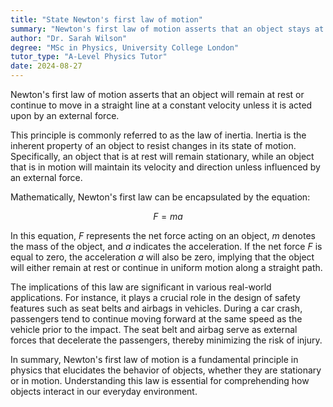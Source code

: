 ```yaml
---
title: "State Newton's first law of motion"
summary: "Newton's first law of motion asserts that an object stays at rest or moves uniformly in a straight line unless influenced by an external force."
author: "Dr. Sarah Wilson"
degree: "MSc in Physics, University College London"
tutor_type: "A-Level Physics Tutor"
date: 2024-08-27
---
```


Newton's first law of motion asserts that an object will remain at rest or continue to move in a straight line at a constant velocity unless it is acted upon by an external force. 

This principle is commonly referred to as the law of inertia. Inertia is the inherent property of an object to resist changes in its state of motion. Specifically, an object that is at rest will remain stationary, while an object that is in motion will maintain its velocity and direction unless influenced by an external force.

Mathematically, Newton's first law can be encapsulated by the equation:

$$
F = ma
$$

In this equation, $F$ represents the net force acting on an object, $m$ denotes the mass of the object, and $a$ indicates the acceleration. If the net force $F$ is equal to zero, the acceleration $a$ will also be zero, implying that the object will either remain at rest or continue in uniform motion along a straight path.

The implications of this law are significant in various real-world applications. For instance, it plays a crucial role in the design of safety features such as seat belts and airbags in vehicles. During a car crash, passengers tend to continue moving forward at the same speed as the vehicle prior to the impact. The seat belt and airbag serve as external forces that decelerate the passengers, thereby minimizing the risk of injury.

In summary, Newton's first law of motion is a fundamental principle in physics that elucidates the behavior of objects, whether they are stationary or in motion. Understanding this law is essential for comprehending how objects interact in our everyday environment.
    